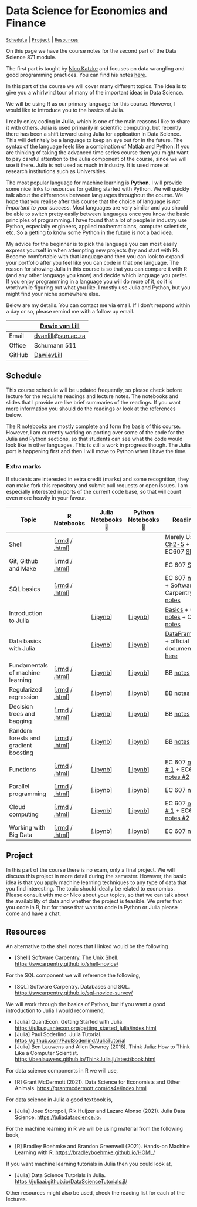 # Data Science for Economics and Finance

[`Schedule`](#schedule) | [`Project`](#project) |
[`Resources`](#resources) 

On this page we have the course notes for the second part of the Data Science 871 module. 

The first part is taught by [Nico Katzke](https://github.com/nicktz) and focuses on data wrangling and good programming practices. You can find his notes [here](https://datsci.nfkatzke.com/).

In this part of the course we will cover many different topics. The idea is to give you a whirlwind tour of many of the important ideas in Data Science. 

We will be using R as our primary language for this course. However, I would like to introduce you to the basics of Julia. 

I really enjoy coding in **Julia**, which is one of the main reasons I like to share it with others. Julia is used primarily in scientific computing, but recently there has been a shift toward using Julia for application in Data Science. This will definitely be a language to keep an eye out for in the future. The syntax of the language feels like a combination of Matlab and Python. If you are thinking of taking the advanced time series course then you might want to pay careful attention to the Julia component of the course, since we will use it there. Julia is not used as much in industry. It is used more at research institutions such as Universities.  

The most popular language for machine learning is **Python**. I will provide some nice links to resources for getting started with Python. We will quickly talk about the differences between languages throughout the course. We hope that you realise after this course that the choice of language is *not important to your success*. Most languages are very similar and you should be able to switch pretty easily between languages once you know the basic principles of programming. I have found that a lot of people in industry use Python, especially engineers, applied mathematicians, computer scientists, etc. So a getting to know some Python in the future is not a bad idea. 

My advice for the beginner is to pick the language you can most easily express yourself in when attempting new projects (try and start with R). Become comfortable with that language and then you can look to expand your portfolio after you feel like you can code in that one language. The reason for showing Julia in this course is so that you can compare it with R (and any other language you know) and decide which language you prefer. If you enjoy programming in a language you will do more of it, so it is worthwhile figuring out what you like. I mostly use Julia and Python, but you might find your niche somewhere else. 

Below are my details. You can contact me via email. If I don't respond within a day or so, please remind me with a follow up email. 

|  | [Dawie van Lill](https://dawievanlill.netlify.app/) |
|--------------|--------------------------------------------------------------|
| Email | [dvanlill@sun.ac.za](mailto:dvanlill@sun.ac.za) |
| Office | Schumann 511 |
| GitHub | [DawievLill](https://github.com/DawievLill) |

## Schedule 

This course schedule will be updated frequently, so please check before lecture for the requisite readings and lecture notes. The notebooks and slides that I provide are like brief summaries of the readings. If you want more information you should do the readings or look at the references below. 

The R notebooks are mostly complete and form the basis of this course. However, I am currently working on porting over some of the code for the Julia and Python sections, so that students can see what the code would look like in other languages. This is still a work in progress though. The Julia port is happening first and then I will move to Python when I have the time. 

### Extra marks

If students are interested in extra credit (marks) and some recognition, they can make fork this repository and submit pull requests or open issues. I am especially interested in ports of the current code base, so that will count even more heavily in your favour. 

| Topic | R Notebooks | Julia Notebooks 🚧 | Python Notebooks 🚧 | Readings
|---|---|---|---|---|
| Shell |  [[.rmd](https://github.com/DawievLill/DataScience-871/blob/master/01-shell/01-shell.Rmd) / [.html]()]  | | |  Merely Useful [Ch2-5](https://merely-useful.tech/py-rse/bash-basics.html) + EC607 [Slides](https://raw.githack.com/uo-ec607/lectures/master/03-shell/03-shell.html#1) |
| Git, Github and Make  | [[.rmd]() / [.html]()]  | | | EC 607 [Slides](https://raw.githack.com/uo-ec607/lectures/master/02-git/02-Git.html#1) |
| SQL basics | [[.rmd]() / [.html]()]  | | | EC 607 [notes](https://raw.githack.com/uo-ec607/lectures/master/16-databases/16-databases.html) + Software Carpentry [notes](https://swcarpentry.github.io/sql-novice-survey/) |
| Introduction to Julia | | [[.ipynb]()]  | [[.ipynb]()] | [Basics](https://juliadatascience.io/julia_basics) + QE [notes](https://julia.quantecon.org/intro.html) + CTU [notes](https://juliateachingctu.github.io/Julia-for-Optimization-and-Learning/stable/)   |
| Data basics with Julia | | [[.ipynb]()]  | [[.ipynb]()] | [DataFrames.jl](https://juliadatascience.io/dataframes) + official documentation [here](https://dataframes.juliadata.org/stable/)  |
| Fundamentals of machine learning | [[.rmd]() / [.html]()]      | [[.ipynb]()]  | [[.ipynb]()] |BB [notes](https://bradleyboehmke.github.io/HOML/intro.html)   |
| Regularized regression  | [[.rmd]() / [.html]()]    | [[.ipynb]()]  | [[.ipynb]()] | BB [notes](https://bradleyboehmke.github.io/HOML/regularized-regression.html)  |
| Decision trees and bagging | [[.rmd]() / [.html]()]   | [[.ipynb]()]  | [[.ipynb]()] | BB [notes](https://bradleyboehmke.github.io/HOML/DT.html)   |
| Random forests and gradient boosting | [[.rmd]() / [.html]()]  | [[.ipynb]()]  | [[.ipynb]()] | BB [notes](https://bradleyboehmke.github.io/HOML/gbm.html)  |
| Functions | [[.rmd]() / [.html]()]     | [[.ipynb]()]  | [[.ipynb]()] | EC 607 [notes # 1](https://raw.githack.com/uo-ec607/lectures/master/10-funcs-intro/10-funcs-intro.html) + EC607 [notes #2](https://raw.githack.com/uo-ec607/lectures/master/11-funcs-adv/11-funcs-adv.html)   |
| Parallel programming | [[.rmd]() / [.html]()]     | [[.ipynb]()]  | [[.ipynb]()] | EC 607 [notes](https://raw.githack.com/uo-ec607/lectures/master/12-parallel/12-parallel.html)  |
| Cloud computing  |  [[.rmd]() / [.html]()]    | [[.ipynb]()]  | [[.ipynb]()] | EC 607 [notes # 1](https://raw.githack.com/uo-ec607/lectures/master/14-gce-i/14-gce-i.html) + EC607 [notes #2](https://raw.githack.com/uo-ec607/lectures/master/14-gce-ii/14-gce-ii.html)   |
| Working with Big Data |  [[.rmd]() / [.html]()]    | [[.ipynb]()]  | [[.ipynb]()] | EC 607 [notes](https://raw.githack.com/uo-ec607/lectures/master/17-spark/17-spark.html)   |

## Project

In this part of the course there is no exam, only a final project. We will discuss this project in more detail during the semester. However, the basic idea is that you apply machine learning techniques to any type of data that you find interesting. The topic should ideally be related to economics. Please consult with me or Nico about your topics, so that we can talk about the availability of data and whether the project is feasible. We prefer that you code in R, but for those that want to code in Python or Julia please come and have a chat. 

## Resources

An alternative to the shell notes that I linked would be the following

- [Shell] Software Carpentry. The Unix Shell. https://swcarpentry.github.io/shell-novice/

For the SQL component we will reference the following,

- [SQL] Software Carpentry. Databases and SQL. https://swcarpentry.github.io/sql-novice-survey/

We will work through the basics of Python, but if you want a good introduction to Julia I would recommend, 

- [Julia] QuantEcon. Getting Started with Julia. https://julia.quantecon.org/getting_started_julia/index.html
- [Julia] Paul Soderlind. Julia Tutorial. https://github.com/PaulSoderlind/JuliaTutorial
- [Julia] Ben Lauwens and Allen Downey (2018). Think Julia: How to Think Like a Computer Scientist. https://benlauwens.github.io/ThinkJulia.jl/latest/book.html

For data science components in R we will use, 

- [R] Grant McDermott (2021). Data Science for Economists and Other Animals. https://grantmcdermott.com/ds4e/index.html

For data science in Julia a good textbook is, 

- [Julia] Jose Storopoli, Rik Huijzer and Lazaro Alonso (2021). Julia Data Science. https://juliadatascience.io.

For the machine learning in R we will be using material from the following book, 

- [R] Bradley Boehmke and Brandon Greenwell (2021). Hands-on Machine Learning with R. https://bradleyboehmke.github.io/HOML/

If you want machine learning tutorials in Julia then you could look at, 

- [Julia] Data Science Tutorials in Julia. https://juliaai.github.io/DataScienceTutorials.jl/

Other resources might also be used, check the reading list for each of the lectures. 








